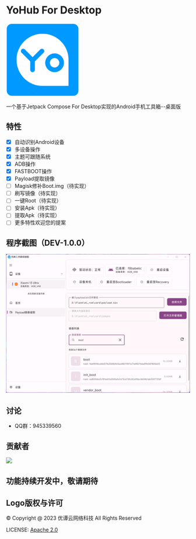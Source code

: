 # YoHub For Desktop
[<img src="resources/ic_launcher_logo.png" width="200"/>](https://yohub.cn)
 
一个基于Jetpack Compose For Desktop实现的Android手机工具箱--桌面版

## 特性
- [x] 自动识别Android设备
- [x] 多设备操作
- [x] 主题可跟随系统
- [x] ADB操作
- [x] FASTBOOT操作
- [x] Payload提取镜像
- [ ] Magisk修补Boot.img（待实现）
- [ ] 刷写镜像（待实现）
- [ ] 一键Root（待实现）
- [ ] 安装Apk（待实现）
- [ ] 提取Apk（待实现）
- [ ] 更多特性欢迎您的提案

## 程序截图（DEV-1.0.0）
![](resources/md/app_screenshot_1.png)

## 讨论
* QQ群：945339560

## 贡献者
<a href="https://github.com/lumyuan/yohub-desktop/graphs/contributors">
  <img src="https://contrib.rocks/image?repo=lumyuan/yohub-desktop"/>
</a>

## 功能持续开发中，敬请期待

## Logo版权与许可
© Copyright @ 2023 优谭云网络科技 All Rights Reserved

LICENSE: [Apache 2.0](LICENSE)